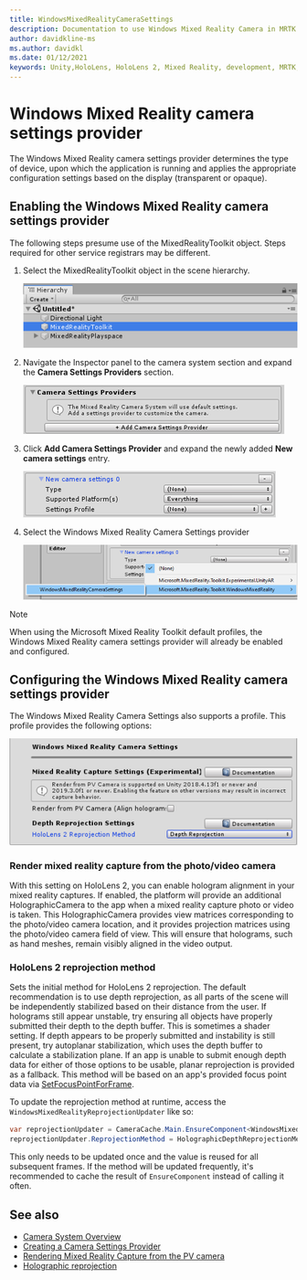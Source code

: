 ```yaml
---
title: WindowsMixedRealityCameraSettings
description: Documentation to use Windows Mixed Reality Camera in MRTK
author: davidkline-ms
ms.author: davidkl
ms.date: 01/12/2021
keywords: Unity,HoloLens, HoloLens 2, Mixed Reality, development, MRTK, Camera,
---
```


# Windows Mixed Reality camera settings provider

The Windows Mixed Reality camera settings provider determines the type of device, upon which the application is running and applies the appropriate configuration settings based on the display (transparent or opaque).

## Enabling the Windows Mixed Reality camera settings provider

The following steps presume use of the MixedRealityToolkit object. Steps required for other service registrars may be different.

1. Select the MixedRealityToolkit object in the scene hierarchy.

    ![MRTK Configured Scene Hierarchy](../Images/MRTK_ConfiguredHierarchy.png)

2. Navigate the Inspector panel to the camera system section and expand the **Camera Settings Providers** section.

    ![Expand settings providers](../Images/CameraSystem/ExpandProviders.png)

3. Click **Add Camera Settings Provider** and expand the newly added **New camera settings** entry.

    ![Expand new settings provider](../Images/CameraSystem/ExpandNewProvider.png)

4. Select the Windows Mixed Reality Camera Settings provider

    ![Select Windows Mixed Reality settings provider](../Images/CameraSystem/SelectWindowsMixedRealitySettings.png)

> [!NOTE]
> When using the Microsoft Mixed Reality Toolkit default profiles, the Windows Mixed Reality camera settings provider will already be enabled and configured.

## Configuring the Windows Mixed Reality camera settings provider

The Windows Mixed Reality Camera Settings also supports a profile. This profile provides the following options:

![Windows Mixed Reality camera settings configuration](../Images/CameraSystem/WMRCameraSettingsProfile.png)

### Render mixed reality capture from the photo/video camera

With this setting on HoloLens 2, you can enable hologram alignment in your mixed reality captures. If enabled, the platform will provide an additional HolographicCamera to the app when a mixed reality capture photo or video is taken. This HolographicCamera provides view matrices corresponding to the photo/video camera location, and it provides projection matrices using the photo/video camera field of view. This will ensure that holograms, such as hand meshes, remain visibly aligned in the video output.

### HoloLens 2 reprojection method

Sets the initial method for HoloLens 2 reprojection. The default recommendation is to use depth reprojection, as all parts of the scene will be independently stabilized based on their distance from the user. If holograms still appear unstable, try ensuring all objects have properly submitted their depth to the depth buffer. This is sometimes a shader setting. If depth appears to be properly submitted and instability is still present, try autoplanar stabilization, which uses the depth buffer to calculate a stabilization plane. If an app is unable to submit enough depth data for either of those options to be usable, planar reprojection is provided as a fallback. This method will be based on an app's provided focus point data via [SetFocusPointForFrame](https://docs.unity3d.com/ScriptReference/XR.WSA.HolographicSettings.SetFocusPointForFrame.html).

To update the reprojection method at runtime, access the `WindowsMixedRealityReprojectionUpdater` like so:

```c#
var reprojectionUpdater = CameraCache.Main.EnsureComponent<WindowsMixedRealityReprojectionUpdater>();
reprojectionUpdater.ReprojectionMethod = HolographicDepthReprojectionMethod.AutoPlanar;
```

This only needs to be updated once and the value is reused for all subsequent frames. If the method will be updated frequently, it's recommended to cache the result of `EnsureComponent` instead of calling it often.

## See also

- [Camera System Overview](CameraSystemOverview.md)
- [Creating a Camera Settings Provider](CreateSettingsProvider.md)
- [Rendering Mixed Reality Capture from the PV camera](https://docs.microsoft.com/windows/mixed-reality/mixed-reality-capture-for-developers#render-from-the-pv-camera-opt-in)
- [Holographic reprojection](https://docs.microsoft.com/windows/mixed-reality/hologram-stability#reprojection)

